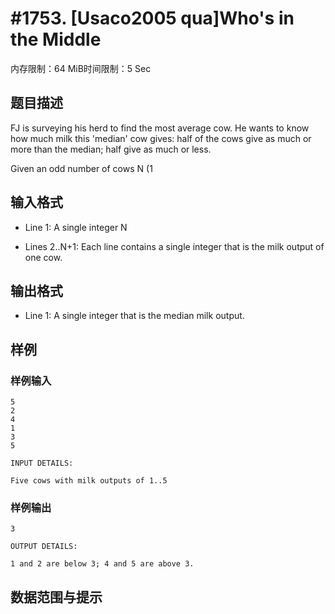 # #1753. [Usaco2005 qua]Who's in the Middle

内存限制：64 MiB时间限制：5 Sec

## 题目描述

FJ is surveying his herd to find the most average cow.  He wants
to know how much milk this 'median' cow gives: half of the cows
give as much or more than the median; half give as much or less.

Given an odd number of cows N (1 

## 输入格式

* Line 1: A single integer N

* Lines 2..N+1: Each line contains a single integer that is the milk
        output of one cow.


## 输出格式

* Line 1: A single integer that is the median milk output.


## 样例

### 样例输入

    
    5
    2
    4
    1
    3
    5
    
    INPUT DETAILS:
    
    Five cows with milk outputs of 1..5
    
    
    

### 样例输出

    
    3
    
    OUTPUT DETAILS:
    
    1 and 2 are below 3; 4 and 5 are above 3.
    
    

## 数据范围与提示
